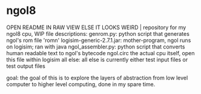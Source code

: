 # ngol8

OPEN README IN RAW VIEW ELSE IT LOOKS WEIRD | 
repository for my ngol8 cpu, WIP
file descriptions:
  genrom.py:
    python script that generates ngol's rom file 'romn'
  logisim-generic-2.7.1.jar:
    mother-program, ngol runs on logisim; ran with java
  ngol_assembler.py:
    python script that converts human readable text to ngol's bytecode
  ngol.circ
    the actual cpu itself, open this file within logisim
  all else:
    all else is currently either test input files or test output files

goal:
  the goal of this is to explore the layers of abstraction from low level computer to higher level computing,
  done in my spare time.

